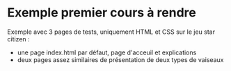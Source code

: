 # Exemple premier cours à rendre
 Exemple avec 3 pages de tests, uniquement HTML et CSS sur le jeu star citizen :
  - une page index.html par défaut, page d'acceuil et explications 
  - deux pages assez similaires de présentation de deux types de vaiseaux
  
